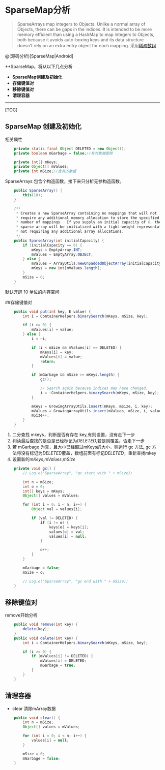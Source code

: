 ﻿# SparseMap分析

> SparseArrays map integers to Objects.  Unlike a normal array of Objects, there can be gaps in the indices.  It is intended to be more memory efficient than using a HashMap to map Integers to Objects, both because it avoids auto-boxing keys and its data structure doesn't rely on an extra entry object for each mapping.
> 采用[稀疏数组](http://hi.baidu.com/piaopiao_0423/item/d8cc2b99729f8380581461d1)

@(源码分析)[SparseMap|Android]

**SparseMap，将从以下几点分析

- **SparseMap创建及初始化**
- **存储键值对**
- **移除键值对**
- **清理容器**

---------------------

[TOC]

## SparseMap 创建及初始化
相关属性
```java
    private static final Object DELETED = new Object();
    private boolean mGarbage = false;//有对象被删除

    private int[] mKeys;  
    private Object[] mValues;
    private int mSize;//含有的数据
```

SparseArrays 包含个构造函数，接下来只分析无参构造函数。
```java
    public SparseArray() {
        this(10);
    }

    /**
     * Creates a new SparseArray containing no mappings that will not
     * require any additional memory allocation to store the specified
     * number of mappings.  If you supply an initial capacity of 0, the
     * sparse array will be initialized with a light-weight representation
     * not requiring any additional array allocations.
     */
    public SparseArray(int initialCapacity) {
        if (initialCapacity == 0) {
            mKeys = EmptyArray.INT;
            mValues = EmptyArray.OBJECT;
        } else {
            mValues = ArrayUtils.newUnpaddedObjectArray(initialCapacity);
            mKeys = new int[mValues.length];
        }
        mSize = 0;
    }
```
默认开辟 10 单位的内存空间 

##存储键值对
```java
    public void put(int key, E value) {
        int i = ContainerHelpers.binarySearch(mKeys, mSize, key);

        if (i >= 0) {
            mValues[i] = value;
        } else {
            i = ~i;

            if (i < mSize && mValues[i] == DELETED) {
                mKeys[i] = key;
                mValues[i] = value;
                return;
            }

            if (mGarbage && mSize >= mKeys.length) {
                gc();

                // Search again because indices may have changed.
                i = ~ContainerHelpers.binarySearch(mKeys, mSize, key);
            }

            mKeys = GrowingArrayUtils.insert(mKeys, mSize, i, key);
            mValues = GrowingArrayUtils.insert(mValues, mSize, i, value);
            mSize++;
        }
    }
```
1. 二分查找 mkeys，判断是否有存在 key,有则设置，没有走下一步
2. 判读最后查找的是否是已经标记为*DELETED*,若是则覆盖，否走下一步
3. 若 mGarbage 为真，且大小已经超过mKeys的大小，则运行 gc 方法, gc 方法将没有标记为*DELETED*覆盖，数组前面有标记*DELETED*，重新查找mkey
4. 设置新的*mKeys*,*mValues*,*mSize*
```java
    private void gc() {
        // Log.e("SparseArray", "gc start with " + mSize);

        int n = mSize;
        int o = 0;
        int[] keys = mKeys;
        Object[] values = mValues;

        for (int i = 0; i < n; i++) {
            Object val = values[i];

            if (val != DELETED) {
                if (i != o) {
                    keys[o] = keys[i];
                    values[o] = val;
                    values[i] = null;
                }

                o++;
            }
        }

        mGarbage = false;
        mSize = o;

        // Log.e("SparseArray", "gc end with " + mSize);
    }
```

## 移除键值对
remove开始分析
```java
    public void remove(int key) {
        delete(key);
    }
    public void delete(int key) {
        int i = ContainerHelpers.binarySearch(mKeys, mSize, key);

        if (i >= 0) {
            if (mValues[i] != DELETED) {
                mValues[i] = DELETED;
                mGarbage = true;
            }
        }
    }
```

## 清理容器
- clear 清除mArray数据
```java
    public void clear() {
        int n = mSize;
        Object[] values = mValues;

        for (int i = 0; i < n; i++) {
            values[i] = null;
        }

        mSize = 0;
        mGarbage = false;
    }

``` 
